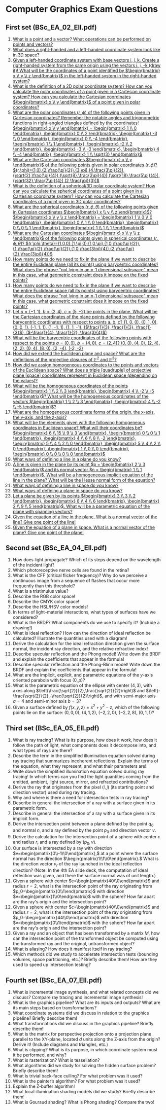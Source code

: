# Computer Graphics Exam Questions

## First set (BSc_EA_02_Ell.pdf)

1. [What is a point and a vector? What operations can be performed on points and vectors?](/materials/computer-graphics/first-set#_1-point-and-vector-definitions-and-operations)
2. [What does a right-handed and a left-handed coordinate system look like in 3D space?](/materials/computer-graphics/first-set#_2-right-handed-and-left-handed-coordinate-systems)
3. [Given a left-handed coordinate system with base vectors i, j, k. Create a right-handed system from the same origin using the vectors i, j, -k (draw it)! What will be the coordinates of a point identified by $\begin{bmatrix} x \\ y \\ z \end{bmatrix}$ in the left-handed system in the right-handed system?](/materials/computer-graphics/first-set#_3-left-handed-to-right-handed-coordinate-transformation)
4. [What is the definition of a 2D polar coordinate system? How can you calculate the polar coordinates of a point given in a Cartesian coordinate system? How can you calculate the Cartesian coordinates $\begin{bmatrix} x \\ y \end{bmatrix}$ of a point given in polar coordinates?](/materials/computer-graphics/first-set#_4-2d-polar-coordinate-system-definition-and-conversions)
5. [What are the polar coordinates $(r, \phi)$ of the following points given in Cartesian coordinates? Remember the notable angles and trigonometric functions in right-angled triangles defined by the coordinates! $\begin{bmatrix} x \\ y \end{bmatrix} = \begin{bmatrix} 1 \\ 0 \end{bmatrix}, \begin{bmatrix} 0 \\ 2 \end{bmatrix}, \begin{bmatrix} -3 \\ 0 \end{bmatrix}, \begin{bmatrix} 0 \\ -4 \end{bmatrix}, \begin{bmatrix} 1 \\ 1 \end{bmatrix}, \begin{bmatrix} -2 \\ 2 \end{bmatrix}, \begin{bmatrix} -3 \\ -3 \end{bmatrix}, \begin{bmatrix} 4 \\ -4 \end{bmatrix}, \begin{bmatrix} 1 \\ \sqrt{3} \end{bmatrix}$](/materials/computer-graphics/first-set#_5-cartesian-to-polar-coordinate-examples)
6. [What are the Cartesian coordinates $\begin{bmatrix} x \\ y \end{bmatrix}$ of the following points given in polar coordinates $(r, \phi)$? $(r,\phi)=(1,0),(2,\frac{\pi}{2}),(3,\pi),(4,\frac{3\pi}{2}),(\sqrt{2},\frac{\pi}{4}),(\sqrt{8},\frac{3\pi}{4}),(\sqrt{18},\frac{5\pi}{4}),(\sqrt{32},\frac{7\pi}{4}),(2,\frac{\pi}{3})$](/materials/computer-graphics/first-set#_6-polar-to-cartesian-coordinate-examples)
7. [What is the definition of a spherical/3D polar coordinate system? How can you calculate the spherical coordinates of a point given in a Cartesian coordinate system? How can you calculate the Cartesian coordinates of a point given in 3D polar coordinates?](/materials/computer-graphics/first-set#_7-3d-spherical-coordinate-system-definition-and-conversions)
8. [What are the spherical coordinates $(r, \phi, \theta)$ of the following points given in Cartesian coordinates $\begin{bmatrix} x \\ y \\ z \end{bmatrix}$? $\begin{bmatrix} x \\ y \\ z \end{bmatrix} = \begin{bmatrix} 1 \\ 0 \\ 0 \end{bmatrix}, \begin{bmatrix} 0 \\ 1 \\ 0 \end{bmatrix}, \begin{bmatrix} 0 \\ 0 \\ 1 \end{bmatrix}, \begin{bmatrix} 1 \\ 1 \\ 1 \end{bmatrix}$](/materials/computer-graphics/first-set#_8-cartesian-to-spherical-coordinate-examples)
9. [What are the Cartesian coordinates $\begin{bmatrix} x \\ y \\ z \end{bmatrix}$ of the following points given in spherical coordinates $(r, \phi, \theta)$? $(r,\phi,\theta)=(1,0,0),(1,\pi,0),(1,0,\pi),(1,0,\frac{\pi}{2}),(1,\frac{\pi}{2},\frac{\pi}{2}),(1,0,\frac{3\pi}{4}),(2,\frac{\pi}{2},\frac{3\pi}{4})$](/materials/computer-graphics/first-set#_9-spherical-to-cartesian-coordinate-examples)
10. [How many points do we need to fix in the plane if we want to describe the entire Euclidean plane (all its points) using barycentric coordinates? What does the phrase \"not lying in an n-1 dimensional subspace\" mean in this case, what geometric constraint does it impose on the fixed points?](/materials/computer-graphics/first-set#_10-barycentric-coordinates-in-2d-number-of-points)
11. [How many points do we need to fix in the plane if we want to describe the entire Euclidean space (all its points) using barycentric coordinates? What does the phrase \"not lying in an n-1 dimensional subspace\" mean in this case, what geometric constraint does it impose on the fixed points?](/materials/computer-graphics/first-set#_11-barycentric-coordinates-in-3d-number-of-points)
12. [Let $a = (-1, 1)$, $b = (2, 4)$, $c = (5, -2)$ be points in the plane. What will be the Cartesian coordinates of the plane points defined by the following barycentric coordinates with respect to points a, b, c? (1, 0, 0), (0, 1, 0), (0, 0, 1), (-1, 1, 1), (1, -1, 1), (1, 1, -1), ($\frac{1}{3}, \frac{1}{3}, \frac{1}{3}$), ($-\frac{1}{4}, \frac{1}{2}, \frac{3}{4}$)](/materials/computer-graphics/first-set#_12-barycentric-to-cartesian-coordinate-conversion-example)
13. [What will be the barycentric coordinates of the following points with respect to the points $a = (0, 0)$, $b = (4, 0)$, $c = (2, 4)$? (0, 0), (4, 0), (2, 4), (2, 2), (0, 4), (8, 0), (2, -4), (-2, -2)](/materials/computer-graphics/first-set#_13-cartesian-to-barycentric-coordinate-conversion-example)
14. [How did we extend the Euclidean plane and space? What are the definitions of the projective closures of $\mathbb{E}^2$ and $\mathbb{E}^3$?](/materials/computer-graphics/first-set#_14-euclidean-plane-and-space-extension-projective-closures)
15. [How did we assign homogeneous coordinates to the points and vectors of the Euclidean space? What does a triple [quadruple] of projective plane [space] coordinates represent in Euclidean space (depending on the values)?](/materials/computer-graphics/first-set#_15-homogeneous-coordinates-assignment-and-representation)
16. [What will be the homogeneous coordinates of the points $\begin{bmatrix} 1 \\ 2 \\ 3 \end{bmatrix}, \begin{bmatrix} 4 \\ -2 \\ -5 \end{bmatrix}$? What will be the homogeneous coordinates of the vectors $\begin{bmatrix} 1 \\ 2 \\ 3 \end{bmatrix}, \begin{bmatrix} 4 \\ -2 \\ -5 \end{bmatrix}$?](/materials/computer-graphics/first-set#_16-homogeneous-coordinates-of-points-and-vectors)
17. [What are the homogeneous coordinate forms of the origin, the x-axis, the y-axis, and the z-axis?](/materials/computer-graphics/first-set#_17-homogeneous-coordinates-of-origin-and-axes)
18. [What will be the elements given with the following homogeneous coordinates in Euclidean space? What will their coordinates be? $\begin{bmatrix} 6 \\ 15 \\ 9 \\ 3 \end{bmatrix}, \begin{bmatrix} 0 \\ 0 \\ 1 \end{bmatrix}, \begin{bmatrix} 4 \\ 6 \\ 8 \\ -2 \end{bmatrix}, \begin{bmatrix} 5 \\ 4 \\ 2 \\ 0 \end{bmatrix}, \begin{bmatrix} 5 \\ 4 \\ 2 \\ 0 \end{bmatrix}, \begin{bmatrix} 1 \\ 0 \\ 0 \end{bmatrix}, \begin{bmatrix} 0 \\ 0 \\ 0 \\ 0 \end{bmatrix}$](/materials/computer-graphics/first-set#_18-homogeneous-coordinates-to-euclidean-space-elements)
19. [What ways of defining a line in a plane do you know?](/materials/computer-graphics/first-set#_19-ways-of-defining-a-line-in-a-plane)
20. [A line is given in the plane by its point $p = \begin{bmatrix} 2 \\ 3 \end{bmatrix}$ and its normal vector $n = \begin{bmatrix} 1 \\ 1 \end{bmatrix}$. What will be a homogeneous implicit equation of the line in the plane? What will be the Hesse normal form of the equation?](/materials/computer-graphics/first-set#_20-homogeneous-and-hesse-normal-form-of-a-line)
21. [What ways of defining a line in space do you know?](/materials/computer-graphics/first-set#_21-ways-of-defining-a-line-in-space)
22. [What ways of defining a plane in space do you know?](/materials/computer-graphics/first-set#_22-ways-of-defining-a-plane-in-space)
23. [Let a plane be given by its points $\begin{bmatrix} 3 \\ 3 \\ 2 \end{bmatrix}, \begin{bmatrix} 6 \\ 4 \\ 6 \end{bmatrix}, \begin{bmatrix} 2 \\ 9 \\ 5 \end{bmatrix}$. What will be a parametric equation of the plane with spanning vectors?](/materials/computer-graphics/first-set#_23-parametric-equation-of-a-plane)
24. [Given the equation of a line in the plane. What is a normal vector of the line? Give one point of the line!](/materials/computer-graphics/first-set#_24-normal-vector-and-point-of-a-line)
25. [Given the equation of a plane in space. What is a normal vector of the plane? Give one point of the plane!](/materials/computer-graphics/first-set#_25-normal-vector-and-point-of-a-plane)

## Second set (BSc_EA_04_Ell.pdf)

1. How does light propagate? Which of its steps depend on the wavelength of the incident light?
2. Which photoreceptive nerve cells are found in the retina?
3. What is the CFF (critical flicker frequency)? Why do we perceive a continuous image from a sequence of flashes that occur more frequently than this threshold?
4. What is a tristimulus value?
5. Describe the RGB color space!
6. Describe the CMYK color space!
7. Describe the HSL/HSV color models!
8. In terms of light–material interactions, what types of surfaces have we considered?
9. What is the BRDF? What components do we use to specify it? (Include a drawing!)
10. What is ideal reflection? How can the direction of ideal reflection be calculated? Illustrate the quantities used with a diagram!
11. Derive the calculation for the ideal refraction direction given the surface normal, the incident ray direction, and the relative refractive index!
12. Describe specular reflection and the Phong model! Write down the BRDF and explain the coefficients that appear in the formula!
13. Describe specular reflection and the Phong-Blinn model! Write down the BRDF and explain the coefficients that appear in the formula!
14. What are the implicit, explicit, and parametric equations of the $y$-axis oriented parabola with focus $(0, p)$?
15. What is the parametric equation of the ellipse with center $(4, 3)$, with axes along $\left(\frac{\sqrt{2}}{2},\frac{\sqrt{2}}{2}\right)$ and $\left(-\frac{\sqrt{2}}{2},-\frac{\sqrt{2}}{2}\right)$, and with semi-major axis $a = 4$ and semi-minor axis $b = 3$?
16. Given a surface defined by $f(x,y,z)=x^2+y^2-z$, which of the following points lie on the surface: $(0,0,0)$, $(4,1,2)$, $(-2,2,0)$, $(-2,2,8)$, $(0,1,1)$?

## Third set (BSc_EA_05_Ell.pdf)

1. What is ray tracing? What is its purpose, how does it work, how does it follow the path of light, what components does it decompose into, and what types of rays are there?
2. Describe the term in the simplified illumination equation solved during ray tracing that summarizes incoherent reflections. Explain the terms of the equation, what they represent, and what their parameters are!
3. Write down the simplified illumination equation solved during ray tracing! In which terms can you find the light quantities coming from the emitted, ambient, light source, mirror, and refracted contributions?
4. Derive the ray that originates from the pixel $(i,j)$ (its starting point and direction vector) used during ray tracing.
5. Why and where is there a need for intersection tests in ray tracing?
6. Describe in general the intersection of a ray with a surface given in its parametric form.
7. Describe in general the intersection of a ray with a surface given in its implicit form.
8. Derive the intersection point between a plane defined by the point $q_0$ and normal $n$, and a ray defined by the point $p_0$ and direction vector $v$.
9. Derive the calculation for the intersection point of a sphere with center $c$ and radius $r$, and a ray defined by $(p_0, v)$.
10. Our surface is intersected by a ray with direction
   $v=\begin{pmatrix}0\\-1\\0\end{pmatrix},$
   at a point where the surface normal has the direction
   $\begin{pmatrix}1\\1\\0\end{pmatrix}.$
   What is the direction vector $v_r$ of the ray launched in the ideal reflection direction?
   (Note: In the 4th EA slide deck, the computation of ideal reflection was given, and there the surface normal was of unit length.)
11. Given a sphere with center
   $c=\begin{pmatrix}40\\0\end{pmatrix}$
   and radius $r=2$, what is the intersection point of the ray originating from
   $p_0=\begin{pmatrix}0\\1\end{pmatrix}$
   with direction
   $v=\begin{pmatrix}1\\0\end{pmatrix}$
   with the sphere? How far apart are the ray's origin and the intersection point?
12. Given a sphere with center
   $c=\begin{pmatrix}40\\0\end{pmatrix}$
   and radius $r=2$, what is the intersection point of the ray originating from
   $p_0=\begin{pmatrix}44\\0\end{pmatrix}$
   with direction
   $v=\begin{pmatrix}0\\1\end{pmatrix}$
   with the sphere? How far apart are the ray's origin and the intersection point?
13. Given a ray and an object that has been transformed by a matrix $M$, how can the intersection point of the transformed object be computed using the transformed ray and the original, untransformed object?
14. What is aliasing? How does it manifest itself in ray tracing?
15. Which methods did we study to accelerate intersection tests (bounding volumes, space partitioning, etc.)? Briefly describe them! How are they used to speed up intersection testing?

## Fourth set (BSc_EA_07_Ell.pdf)

1. What is incremental image synthesis, and what related concepts did we discuss? Compare ray tracing and incremental image synthesis!
2. What is the graphics pipeline? What are its inputs and outputs? What are its main steps based on transformations?
3. What coordinate systems did we discuss in relation to the graphics pipeline? Briefly describe them!
4. What transformations did we discuss in the graphics pipeline? Briefly describe them!
5. What is the matrix for perspective projection onto a projection plane parallel to the XY-plane, located $d$ units along the Z-axis from the origin? Derive it! (Include diagrams and triangles, etc.)
6. What is clipping? What is its purpose, in which coordinate system must it be performed, and why?
7. What is rasterization? What is tessellation?
8. What algorithms did we study for solving the hidden surface problem? Briefly describe them!
9. What is trivial back-face culling? For what problem was it used?
10. What is the painter’s algorithm? For what problem was it used?
11. Explain the Z-buffer algorithm!
12. What local illumination shading models did we study? Briefly describe them!
13. What is Gouraud shading? What is Phong shading? Compare the two!
